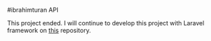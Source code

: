 #ibrahimturan API

This project ended. I will continue to develop this project with Laravel framework on [this](https://github.com/turanibrahim/ibrahimturanAPI) repository.
